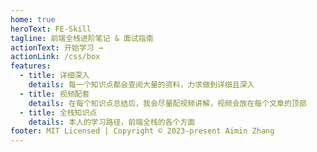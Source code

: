 ```yaml
---
home: true
heroText: FE-Skill
tagline: 前端全栈进阶笔记 & 面试指南
actionText: 开始学习 →
actionLink: /css/box
features:
  - title: 详细深入
    details: 每一个知识点都会查阅大量的资料，力求做到详细且深入
  - title: 视频配套
    details: 在每个知识点总结后，我会尽量配视频讲解，视频会放在每个文章的顶部
  - title: 全栈知识点
    details: 本人的学习路径，前端全栈的各个方面
footer: MIT Licensed | Copyright © 2023-present Aimin Zhang
---
```

